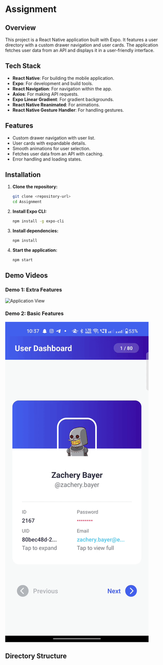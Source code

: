 # Assignment

## Overview

This project is a React Native application built with Expo. It features a user directory with a custom drawer navigation and user cards. The application fetches user data from an API and displays it in a user-friendly interface.

## Tech Stack

- **React Native**: For building the mobile application.
- **Expo**: For development and build tools.
- **React Navigation**: For navigation within the app.
- **Axios**: For making API requests.
- **Expo Linear Gradient**: For gradient backgrounds.
- **React Native Reanimated**: For animations.
- **React Native Gesture Handler**: For handling gestures.

## Features

- Custom drawer navigation with user list.
- User cards with expandable details.
- Smooth animations for user selection.
- Fetches user data from an API with caching.
- Error handling and loading states.

## Installation

1. **Clone the repository:**
    ```sh
    git clone <repository-url>
    cd Assignment
    ```

2. **Install Expo CLI:**
    ```sh
    npm install -g expo-cli
    ```

3. **Install dependencies:**
    ```sh
    npm install
    ```

4. **Start the application:**
    ```sh
    npm start
    ```

## Demo Videos

### Demo 1: Extra Features
![Application View](./Demo/Demo1.gif)

### Demo 2: Basic Features
![Application View](./Demo/Additional_feat.gif)

## Directory Structure